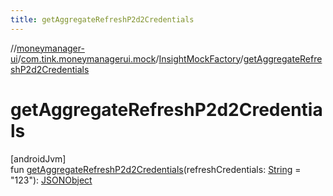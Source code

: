 ```yaml
---
title: getAggregateRefreshP2d2Credentials
---
```

//[moneymanager-ui](../../../index.html)/[com.tink.moneymanagerui.mock](../index.html)/[InsightMockFactory](index.html)/[getAggregateRefreshP2d2Credentials](get-aggregate-refresh-p2d2-credentials.html)



# getAggregateRefreshP2d2Credentials



[androidJvm]\
fun [getAggregateRefreshP2d2Credentials](get-aggregate-refresh-p2d2-credentials.html)(refreshCredentials: [String](https://kotlinlang.org/api/latest/jvm/stdlib/kotlin/-string/index.html) = &quot;123&quot;): [JSONObject](https://developer.android.com/reference/kotlin/org/json/JSONObject.html)




